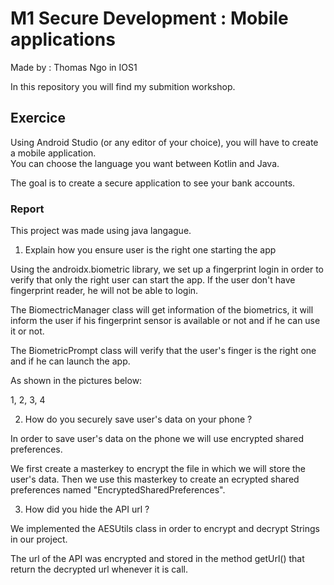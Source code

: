# M1 Secure Development : Mobile applications

Made by : Thomas Ngo in IOS1

In this repository you will find my submition workshop.

## Exercice

Using Android Studio (or any editor of your choice), you will have to create a mobile application.  
You can choose the language you want between Kotlin and Java.  
  
The goal is to create a secure application to see your bank accounts.   

### Report

This project was made using java langague.

1. Explain how you ensure user is the right one starting the app

Using the androidx.biometric library, we set up a fingerprint login in order to verify that only the right user can start the app. If the user don't have fingerprint reader, he will not be able to login.

The BiomectricManager class will get information of the biometrics, it will inform the user if his fingerprint sensor is available or not and if he can use it or not.

The BiometricPrompt class will verify that the user's finger is the right one and if he can launch the app. 

As shown in the pictures below: 

1, 2, 3, 4

2. How do you securely save user's data on your phone ?

In order to save user's data on the phone we will use encrypted shared preferences.

We first create a masterkey to encrypt the file in which we will store the user's data. Then we use this masterkey to create an ecrypted shared preferences named "EncryptedSharedPreferences".


3. How did you hide the API url ?

We implemented the AESUtils class in order to encrypt and decrypt Strings in our project.

The url of the API was encrypted and stored in the method getUrl() that return the decrypted url whenever it is call.
